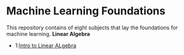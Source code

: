 # Machine Learning Foundations
This repository contains of eight subjects that lay the foundations for machine learning.
**Linear Algebra**
 * 1:[Intro to Linear ALgebra](https://github.com/deenadayalanai/Maths-for-ML/blob/main/Linear_Algebra_1.ipynb)













